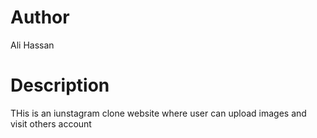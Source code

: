 # Author 
Ali Hassan

# Description 
THis is an iunstagram clone website where user can upload images and visit others account